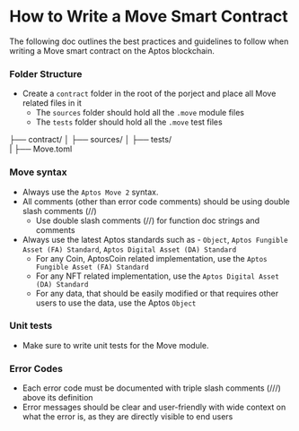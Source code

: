# How to Write a Move Smart Contract

The following doc outlines the best practices and guidelines to follow when writing a Move smart contract on the Aptos blockchain.

### Folder Structure

- Create a `contract` folder in the root of the porject and place all Move related files in it
  - The `sources` folder should hold all the `.move` module files
  - The `tests` folder should hold all the `.move` test files

├── contract/
│ ├── sources/
│ ├── tests/  
| ├── Move.toml

### Move syntax

- Always use the `Aptos Move 2` syntax.
- All comments (other than error code comments) should be using double slash comments (//)
  - Use double slash comments (//) for function doc strings and comments
- Always use the latest Aptos standards such as - `Object`, `Aptos Fungible Asset (FA) Standard`, `Aptos Digital Asset (DA) Standard`
  - For any Coin, AptosCoin related implementation, use the `Aptos Fungible Asset (FA) Standard`
  - For any NFT related implementation, use the `Aptos Digital Asset (DA) Standard`
  - For any data, that should be easily modified or that requires other users to use the data, use the Aptos `Object`

### Unit tests

- Make sure to write unit tests for the Move module.

### Error Codes

- Each error code must be documented with triple slash comments (///) above its definition
- Error messages should be clear and user-friendly with wide context on what the error is, as they are directly visible to end users
